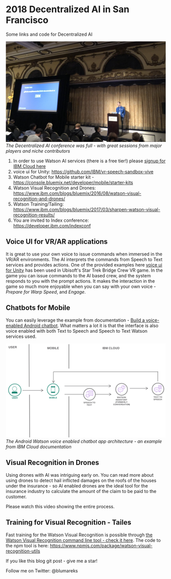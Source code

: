 # 2018 Decentralized AI in San Francisco
Some links and code for Decentralized AI

![](images/dectralizedai.png)
*The Decentralized AI conference was full - with great sessions from major players and niche contributors*

1. In order to use Watson AI services (there is a free tier!) please [signup for IBM Cloud here](http://bluemix.net)
2. voice ui for Unity:  https://github.com/IBM/vr-speech-sandbox-vive
3. Watson Chatbot for Mobile starter kit - https://console.bluemix.net/developer/mobile/starter-kits
4. Watson Visual Recognition and Drones: https://www.ibm.com/blogs/bluemix/2016/08/watson-visual-recognition-and-drones/
5. Watson Training/Tailing: https://www.ibm.com/blogs/bluemix/2017/03/sharpen-watson-visual-recognition-results/
6. You are invited to Index conference: https://developer.ibm.com/indexconf

## Voice UI for VR/AR applications
It is great to use your own voice to issue commands when immersed in the VR/AR environments. The AI interprets the commands from Speech to Text services and provides actions. One of the provided examples here [voice ui for Unity](https://github.com/IBM/vr-speech-sandbox-vive) has been used in Ubisoft's Star Trek Bridge Crew VR game. In the game you can issue commands to the AI based crew, and the system responds to you with the prompt actions. It makes the interaction in the game so much more enjoyable when you can say with your own voice - *Prepare for Warp Speed*, and *Engage*. 

## Chatbots for Mobile
You can easily leverage the example from documentation - [Build a voice-enabled Android chatbot]( https://console.bluemix.net/docs/tutorials/android-watson-chatbot.html#build-a-voice-enabled-android-chatbot). What matters a lot it is that the interface is also voice enabled with both Text to Speech and Speech to Text Watson services used.

![](images/architecture.png)
*The Android Watson voice enabled chatbot app architecture - an example from IBM Cloud documentation*

## Visual Recognition in Drones
Using drones with AI was intriguing early on. You can read more about using drones to detect hail inflicted damages on the roofs of the houses under the insurance - so AI enabled drones are the ideal tool for the insurance industry to calculate the amount of the claim to be paid to the customer.

Please watch this video showing the entire process. 

## Training for Visual Recognition - Tailes
Fast training for the Watson Visual Recognition is possible through [the Watson Visual Recognition command line tool - check it here](https://developer.ibm.com/dwblog/2017/command-line-tools-watson-visual-recognition/). The code to the npm tool is here: https://www.npmjs.com/package/watson-visual-recognition-utils

If you like this blog git post - give me a star!

Follow me on Twitter: @blumareks
